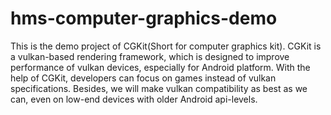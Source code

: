 # hms-computer-graphics-demo
This is the demo project of CGKit(Short for computer graphics kit). CGKit is a vulkan-based rendering framework, which is designed to improve performance of vulkan devices, especially for Android platform. With the help of CGKit, developers can focus on games instead of vulkan specifications. Besides, we will make vulkan compatibility as best as we can, even on low-end devices with older Android api-levels.
